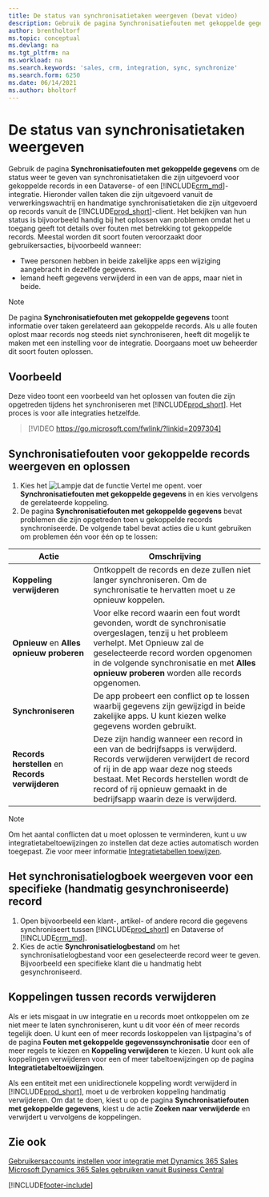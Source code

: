 ```yaml
---
title: De status van synchronisatietaken weergeven (bevat video)
description: Gebruik de pagina Synchronisatiefouten met gekoppelde gegevens om de status weer te geven van synchronisatietaken die zijn uitgevoerd voor gekoppelde records in integraties.
author: brentholtorf
ms.topic: conceptual
ms.devlang: na
ms.tgt_pltfrm: na
ms.workload: na
ms.search.keywords: 'sales, crm, integration, sync, synchronize'
ms.search.form: 6250
ms.date: 06/14/2021
ms.author: bholtorf
---
```


# De status van synchronisatietaken weergeven


Gebruik de pagina **Synchronisatiefouten met gekoppelde gegevens** om de status weer te geven van synchronisatietaken die zijn uitgevoerd voor gekoppelde records in een Dataverse- of een [!INCLUDE[crm_md](includes/crm_md.md)]-integratie. Hieronder vallen taken die zijn uitgevoerd vanuit de verwerkingswachtrij en handmatige synchronisatietaken die zijn uitgevoerd op records vanuit de [!INCLUDE[prod_short](includes/prod_short.md)]-client. Het bekijken van hun status is bijvoorbeeld handig bij het oplossen van problemen omdat het u toegang geeft tot details over fouten met betrekking tot gekoppelde records. Meestal worden dit soort fouten veroorzaakt door gebruikersacties, bijvoorbeeld wanneer:  

* Twee personen hebben in beide zakelijke apps een wijziging aangebracht in dezelfde gegevens.
* Iemand heeft gegevens verwijderd in een van de apps, maar niet in beide.

> [!Note]
> De pagina **Synchronisatiefouten met gekoppelde gegevens** toont informatie over taken gerelateerd aan gekoppelde records. Als u alle fouten oplost maar records nog steeds niet synchroniseren, heeft dit mogelijk te maken met een instelling voor de integratie. Doorgaans moet uw beheerder dit soort fouten oplossen.   

## Voorbeeld
Deze video toont een voorbeeld van het oplossen van fouten die zijn opgetreden tijdens het synchroniseren met [!INCLUDE[prod_short](includes/cds_long_md.md)]. Het proces is voor alle integraties hetzelfde. 

> [!VIDEO https://go.microsoft.com/fwlink/?linkid=2097304]


## Synchronisatiefouten voor gekoppelde records weergeven en oplossen
1. Kies het ![Lampje dat de functie Vertel me opent.](media/ui-search/search_small.png "Vertel me wat u wilt doen") voer **Synchronisatiefouten met gekoppelde gegevens** in en kies vervolgens de gerelateerde koppeling.
2. De pagina **Synchronisatiefouten met gekoppelde gegevens** bevat problemen die zijn opgetreden toen u gekoppelde records synchroniseerde. De volgende tabel bevat acties die u kunt gebruiken om problemen één voor één op te lossen:

|Actie|Omschrijving|
|----|----|
|**Koppeling verwijderen**|Ontkoppelt de records en deze zullen niet langer synchroniseren. Om de synchronisatie te hervatten moet u ze opnieuw koppelen. |
|**Opnieuw** en **Alles opnieuw proberen**|Voor elke record waarin een fout wordt gevonden, wordt de synchronisatie overgeslagen, tenzij u het probleem verhelpt. Met Opnieuw zal de geselecteerde record worden opgenomen in de volgende synchronisatie en met **Alles opnieuw proberen** worden alle records opgenomen.|
|**Synchroniseren**|De app probeert een conflict op te lossen waarbij gegevens zijn gewijzigd in beide zakelijke apps. U kunt kiezen welke gegevens worden gebruikt.|
|**Records herstellen** en **Records verwijderen**|Deze zijn handig wanneer een record in een van de bedrijfsapps is verwijderd. Records verwijderen verwijdert de record of rij in de app waar deze nog steeds bestaat. Met Records herstellen wordt de record of rij opnieuw gemaakt in de bedrijfsapp waarin deze is verwijderd.|

> [!NOTE]
> Om het aantal conflicten dat u moet oplossen te verminderen, kunt u uw integratietabeltoewijzingen zo instellen dat deze acties automatisch worden toegepast. Zie voor meer informatie [Integratietabellen toewijzen](admin-how-to-modify-table-mappings-for-synchronization.md#mapping-integration-tables).

## Het synchronisatielogboek weergeven voor een specifieke (handmatig gesynchroniseerde) record
1. Open bijvoorbeeld een klant-, artikel- of andere record die gegevens synchroniseert tussen [!INCLUDE[prod_short](includes/prod_short.md)] en Dataverse of [!INCLUDE[crm_md](includes/crm_md.md)].
2. Kies de actie **Synchronisatielogbestand** om het synchronisatielogbestand voor een geselecteerde record weer te geven. Bijvoorbeeld een specifieke klant die u handmatig hebt gesynchroniseerd.

## Koppelingen tussen records verwijderen
Als er iets misgaat in uw integratie en u records moet ontkoppelen om ze niet meer te laten synchroniseren, kunt u dit voor één of meer records tegelijk doen. U kunt een of meer records loskoppelen van lijstpagina's of de pagina **Fouten met gekoppelde gegevenssynchronisatie** door een of meer regels te kiezen en **Koppeling verwijderen** te kiezen. U kunt ook alle koppelingen verwijderen voor een of meer tabeltoewijzingen op de pagina **Integratietabeltoewijzingen**. 

Als een entiteit met een unidirectionele koppeling wordt verwijderd in [!INCLUDE[prod_short](includes/prod_short.md)], moet u de verbroken koppeling handmatig verwijderen. Om dat te doen, kiest u op de pagina **Synchronisatiefouten met gekoppelde gegevens**, kiest u de actie **Zoeken naar verwijderde** en verwijdert u vervolgens de koppelingen.

## Zie ook  
[Gebruikersaccounts instellen voor integratie met Dynamics 365 Sales](admin-setting-up-integration-with-dynamics-sales.md)  
[Microsoft Dynamics 365 Sales gebruiken vanuit Business Central](marketing-integrate-dynamicscrm.md)


[!INCLUDE[footer-include](includes/footer-banner.md)]